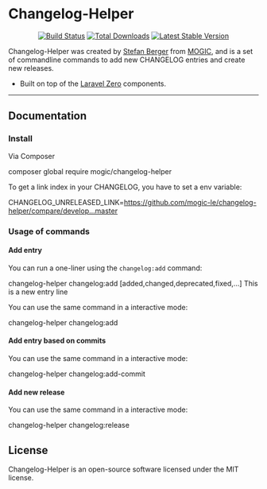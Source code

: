 # Changelog-Helper

<p align="center">
  <a href="https://github.com/mogic/changelog-helper/actions"><img src="https://github.com/mogic/changelog-helper/actions/workflows/tests.yml/badge.svg" alt="Build Status" /></a>
  <a href="https://packagist.org/packages/mogic/changelog-helper"><img src="https://img.shields.io/packagist/dt/mogic/changelog-helper.svg" alt="Total Downloads" /></a>
  <a href="https://packagist.org/packages/mogic/changelog-helper"><img src="https://img.shields.io/packagist/v/mogic/changelog-helper.svg?label=stable" alt="Latest Stable Version" /></a>
</p>

Changelog-Helper was created by [Stefan Berger](https://github.com/mogic-le) from [MOGIC](https://www.mogic.com), and is a set of commandline commands to add new CHANGELOG entries and create new releases.

- Built on top of the [Laravel Zero](https://laravel-zero.com) components.

------

## Documentation

### Install

Via Composer

  composer global require mogic/changelog-helper

To get a link index in your CHANGELOG, you have to set a env variable:

  CHANGELOG_UNRELEASED_LINK=https://github.com/mogic-le/changelog-helper/compare/develop...master

### Usage of commands

#### Add entry

You can run a one-liner using the `changelog:add` command:

  changelog-helper changelog:add [added,changed,deprecated,fixed,...] This is a new entry line

You can use the same command in a interactive mode:

  changelog-helper changelog:add

#### Add entry based on commits

You can use the same command in a interactive mode:

  changelog-helper changelog:add-commit

#### Add new release

You can use the same command in a interactive mode:

  changelog-helper changelog:release


## License

Changelog-Helper is an open-source software licensed under the MIT license.
